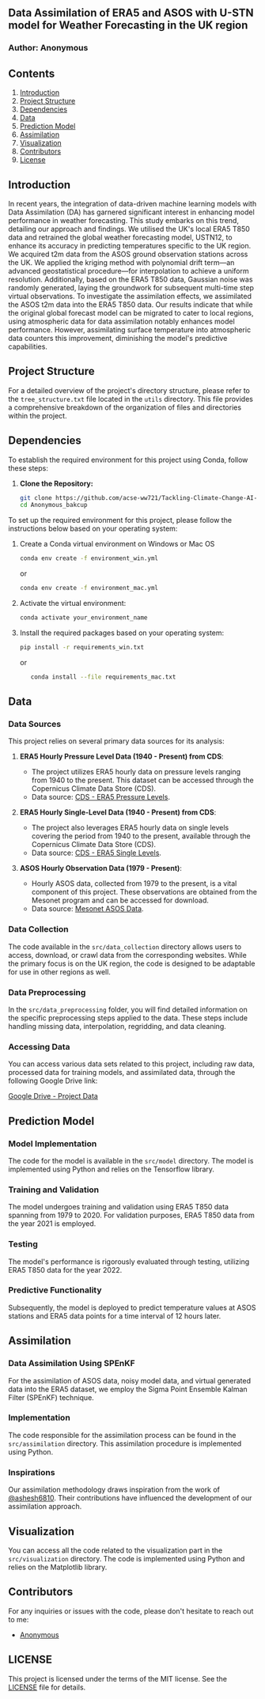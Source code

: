 ## Data Assimilation of ERA5 and ASOS with U-STN model for Weather Forecasting in the UK region

### Author: Anonymous

Contents
---------------------

<!-- TOC -->

1. [Introduction](#introduction)
2. [Project Structure](#project-structure)
3. [Dependencies](#dependencies)
4. [Data](#data)
5. [Prediction Model](#prediction-model)
6. [Assimilation](#assimilation)
7. [Visualization](#visualization)
8. [Contributors](#contributors)
9. [License](#license)

<!-- TOC -->

Introduction
------------

In recent years, the integration of data-driven machine learning models with Data Assimilation (DA) has garnered
significant interest in enhancing model performance in weather forecasting. This study embarks on this trend, detailing
our approach and findings. We utilised the UK's local ERA5 T850 data and retrained the global weather forecasting model,
USTN12, to enhance its accuracy in predicting temperatures specific to the UK region. We acquired t2m data from the ASOS
ground observation stations across the UK. We applied the kriging method with polynomial drift term—an advanced
geostatistical procedure—for interpolation to achieve a uniform resolution. Additionally, based on the ERA5 T850 data,
Gaussian noise was randomly generated, laying the groundwork for subsequent multi-time step virtual observations. To
investigate the assimilation effects, we assimilated the ASOS t2m data into the ERA5 T850 data. Our results indicate
that while the original global forecast model can be migrated to cater to local regions, using atmospheric data for data
assimilation notably enhances model performance. However, assimilating surface temperature into atmospheric data
counters this improvement, diminishing the model's predictive capabilities.

Project Structure
------------

For a detailed overview of the project's directory structure, please refer to the `tree_structure.txt` file located in
the `utils` directory. This file provides a comprehensive breakdown of the organization of files and directories within
the project.


Dependencies
------------
To establish the required environment for this project using Conda, follow these steps:

1. **Clone the Repository:**

   ```bash
   git clone https://github.com/acse-ww721/Tackling-Climate-Change-AI-for-NeurIPS-2023..git
   cd Anonymous_bakcup

To set up the required environment for this project, please follow the instructions below based on your operating
system:

1. Create a Conda virtual environment on Windows or Mac OS

   ```bash
   conda env create -f environment_win.yml
    ```
   or
    ```bash
    conda env create -f environment_mac.yml
     ```
2. Activate the virtual environment:
   ```bash
   conda activate your_environment_name
    ```
3. Install the required packages based on your operating system:

   ```bash
   pip install -r requirements_win.txt
   ```
   or
    ```bash
       conda install --file requirements_mac.txt
    ```

Data
------------

### Data Sources

This project relies on several primary data sources for its analysis:

1. **ERA5 Hourly Pressure Level Data (1940 - Present) from CDS**:
   - The project utilizes ERA5 hourly data on pressure levels ranging from 1940 to the present. This dataset can be
     accessed through the Copernicus Climate Data Store (CDS).
   - Data
     source: [CDS - ERA5 Pressure Levels](https://cds.climate.copernicus.eu/cdsapp#!/dataset/reanalysis-era5-pressure-levels?tab=overview).

2. **ERA5 Hourly Single-Level Data (1940 - Present) from CDS**:
   - The project also leverages ERA5 hourly data on single levels covering the period from 1940 to the present,
     available through the Copernicus Climate Data Store (CDS).
   - Data
     source: [CDS - ERA5 Single Levels](https://cds.climate.copernicus.eu/cdsapp#!/dataset/reanalysis-era5-single-levels?tab=overview).

3. **ASOS Hourly Observation Data (1979 - Present)**:
   - Hourly ASOS data, collected from 1979 to the present, is a vital component of this project. These observations are
     obtained from the Mesonet program and can be accessed for download.
   - Data source: [Mesonet ASOS Data](https://mesonet.agron.iastate.edu/request/download.phtml?network=GB__ASOS).

### Data Collection

The code available in the `src/data_collection` directory allows users to access, download, or crawl data from the
corresponding websites. While the primary focus is on the UK region, the code is designed to be adaptable for use in
other regions as well.

### Data Preprocessing

In the `src/data_preprocessing` folder, you will find detailed information on the specific preprocessing steps applied
to the data. These steps include handling missing data, interpolation, regridding, and data cleaning.

### Accessing Data

You can access various data sets related to this project, including raw data, processed data for training models, and
assimilated data, through the following Google Drive link:

[Google Drive - Project Data](https://drive.google.com/drive/folders/1JE6XWrNgVNdoxr4xXAQNjWPK_91YDCJM?usp=sharing)


Prediction Model
------------

### Model Implementation

The code for the model is available in the `src/model` directory. The model is implemented using Python and relies on
the Tensorflow library.

### Training and Validation

The model undergoes training and validation using ERA5 T850 data spanning from 1979 to 2020. For validation purposes,
ERA5 T850 data from the year 2021 is employed.

### Testing

The model's performance is rigorously evaluated through testing, utilizing ERA5 T850 data for the year 2022.

### Predictive Functionality

Subsequently, the model is deployed to predict temperature values at ASOS stations and ERA5 data points for a time
interval of 12 hours later.


Assimilation
------------

### Data Assimilation Using SPEnKF

For the assimilation of ASOS data, noisy model data, and virtual generated data into the ERA5 dataset, we employ the
Sigma Point Ensemble Kalman Filter (SPEnKF) technique.

### Implementation

The code responsible for the assimilation process can be found in the `src/assimilation` directory. This assimilation
procedure is implemented using Python.

### Inspirations

Our assimilation methodology draws inspiration from the work of [@ashesh6810](https://github.com/ashesh6810/DDWP-DA).
Their contributions have influenced the development of our assimilation approach.

Visualization
------------

You can access all the code related to the visualization part in the `src/visualization` directory. The code is
implemented using Python and relies on the Matplotlib library.

Contributors
------------
For any inquiries or issues with the code, please don't hesitate to reach out to me:

* [Anonymous]()

LICENSE
------------
This project is licensed under the terms of the MIT license. See the [LICENSE](LICENSE) file for details.
